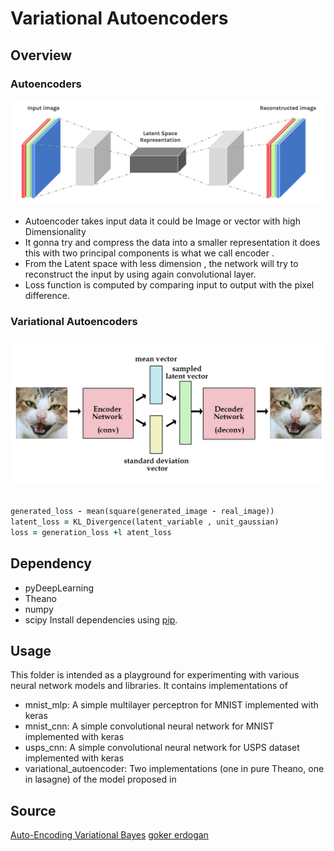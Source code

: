 # Variational Autoencoders

## Overview

### Autoencoders

![alt text](https://github.com/bsivanantham/VariationalAutoEncoder/blob/master/pastedImage0.png)

* Autoencoder takes input data it could be Image or vector  with high Dimensionality
* It gonna try and compress the data into a smaller representation it does this with two principal components is what we call encoder .
* From the Latent space with less dimension , the network will try to reconstruct the input by using again convolutional layer. 
* Loss function is computed by comparing input to output with the pixel difference.

### Variational Autoencoders
 
 ![alt text](https://github.com/bsivanantham/VariationalAutoEncoder/blob/master/pastedImage0%20(1).png)
 
 ```ruby
 
 generated_loss - mean(square(generated_image - real_image))
 latent_loss = KL_Divergence(latent_variable , unit_gaussian)
 loss = generation_loss +l atent_loss
 
 ```



## Dependency 

* pyDeepLearning
* Theano
* numpy
* scipy
Install dependencies using [pip](https://pip.pypa.io/en/stable/).

## Usage
This folder is intended as a playground for experimenting with various neural network models and libraries. It contains implementations of 
* mnist_mlp: A simple multilayer perceptron for MNIST implemented with keras
* mnist_cnn: A simple convolutional neural network for MNIST implemented with keras
* usps_cnn: A simple convolutional neural network for USPS dataset implemented with keras
* variational_autoencoder: Two implementations (one in pure Theano, one in lasagne) of the model proposed in 

## Source
[Auto-Encoding Variational Bayes](https://arxiv.org/abs/1312.6114)
[goker erdogan](https://github.com/gokererdogan)


